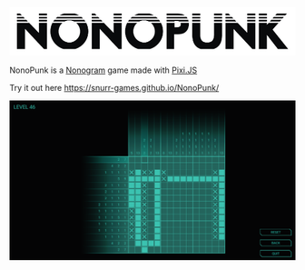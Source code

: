 ![Logo](assets/logo-alt.png "NonoPunk")

NonoPunk is a [Nonogram](https://en.wikipedia.org/wiki/Nonogram) game made with [Pixi.JS](http://www.pixijs.com/)

Try it out here https://snurr-games.github.io/NonoPunk/

![Screenshot](screenshot.png "Screenshot")
